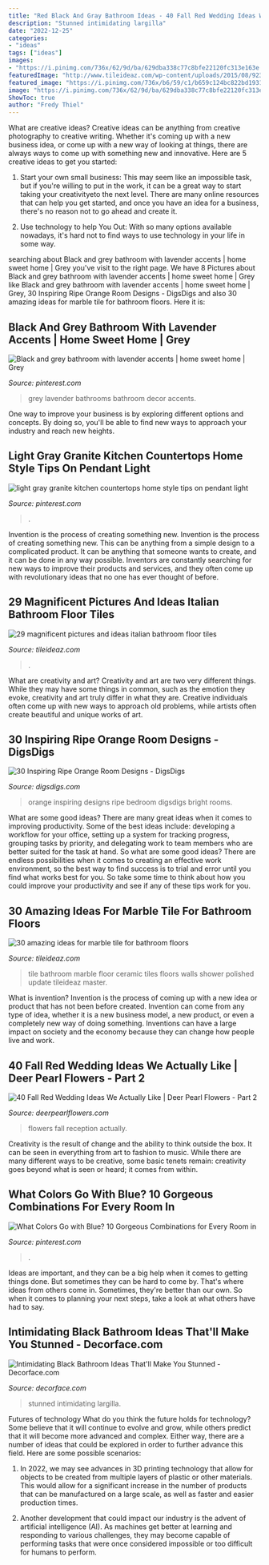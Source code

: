 ```yaml
---
title: "Red Black And Gray Bathroom Ideas - 40 Fall Red Wedding Ideas We Actually Like"
description: "Stunned intimidating largilla"
date: "2022-12-25"
categories:
- "ideas"
tags: ["ideas"]
images:
- "https://i.pinimg.com/736x/62/9d/ba/629dba338c77c8bfe22120fc313e163e.jpg"
featuredImage: "http://www.tileideaz.com/wp-content/uploads/2015/08/923.jpg"
featured_image: "https://i.pinimg.com/736x/b6/59/c1/b659c124bc822bd1931b0412f3eb004b.jpg"
image: "https://i.pinimg.com/736x/62/9d/ba/629dba338c77c8bfe22120fc313e163e.jpg"
ShowToc: true
author: "Fredy Thiel"
---
```



What are creative ideas?
Creative ideas can be anything from creative photography to creative writing. Whether it's coming up with a new business idea, or come up with a new way of looking at things, there are always ways to come up with something new and innovative. Here are 5 creative ideas to get you started: 
1) Start your own small business: This may seem like an impossible task, but if you're willing to put in the work, it can be a great way to start taking your creativityeto the next level. There are many online resources that can help you get started, and once you have an idea for a business, there's no reason not to go ahead and create it. 

2) Use technology to help You Out: With so many options available nowadays, it's hard not to find ways to use technology in your life in some way.

	

		
searching about Black and grey bathroom with lavender accents | home sweet home | Grey you've visit to the right page. We have 8 Pictures about Black and grey bathroom with lavender accents | home sweet home | Grey like Black and grey bathroom with lavender accents | home sweet home | Grey, 30 Inspiring Ripe Orange Room Designs - DigsDigs and also 30 amazing ideas for marble tile for bathroom floors. Here it is:
		
    
## Black And Grey Bathroom With Lavender Accents | Home Sweet Home | Grey

<img loading=lazy src="https://i.pinimg.com/736x/f0/95/eb/f095ebdf1a67fa96899d8e00cee97c35--grey-bathrooms-lavender.jpg?b=t" onerror="this.onerror=null;this.src='https://tse3.mm.bing.net/th?id=OIP.YgO457eOclBfhZo6M39_jQHaJ3&amp;pid=15.1';" alt="Black and grey bathroom with lavender accents | home sweet home | Grey">

_Source: pinterest.com_

>grey lavender bathrooms bathroom decor accents. 

	

One way to improve your business is by exploring different options and concepts. By doing so, you'll be able to find new ways to approach your industry and reach new heights.

    
## Light Gray Granite Kitchen Countertops Home Style Tips On Pendant Light

<img loading=lazy src="https://i.pinimg.com/736x/62/9d/ba/629dba338c77c8bfe22120fc313e163e.jpg" onerror="this.onerror=null;this.src='https://tse2.mm.bing.net/th?id=OIP.npy67u6TXMrGiOWzefhF6AHaFl&amp;pid=15.1';" alt="light gray granite kitchen countertops home style tips on pendant light">

_Source: pinterest.com_

>. 

	

Invention is the process of creating something new.
Invention is the process of creating something new. This can be anything from a simple design to a complicated product. It can be anything that someone wants to create, and it can be done in any way possible. Inventors are constantly searching for new ways to improve their products and services, and they often come up with revolutionary ideas that no one has ever thought of before.

    
## 29 Magnificent Pictures And Ideas Italian Bathroom Floor Tiles

<img loading=lazy src="https://www.tileideaz.com/wp-content/uploads/2015/10/black-white-modern-bathroom-with-french-provincial-victorian-style-ceramic-bathroom-floor-tiles-wa-and-grey-wood-plank-walls-with-teardrop-pendant-lights.jpg" onerror="this.onerror=null;this.src='https://tse3.mm.bing.net/th?id=OIP.APvng3k_izlhAkh-H5NBzgHaKF&amp;pid=15.1';" alt="29 magnificent pictures and ideas italian bathroom floor tiles">

_Source: tileideaz.com_

>. 

	

What are creativity and art?
Creativity and art are two very different things. While they may have some things in common, such as the emotion they evoke, creativity and art truly differ in what they are. Creative individuals often come up with new ways to approach old problems, while artists often create beautiful and unique works of art.

    
## 30 Inspiring Ripe Orange Room Designs - DigsDigs

<img loading=lazy src="https://www.digsdigs.com/photos/bright-and-inspiring-orange-room-designs-5-554x741.jpg" onerror="this.onerror=null;this.src='https://tse2.mm.bing.net/th?id=OIP._tHrKpSNnyMhLPbJKek3OQHaJ5&amp;pid=15.1';" alt="30 Inspiring Ripe Orange Room Designs - DigsDigs">

_Source: digsdigs.com_

>orange inspiring designs ripe bedroom digsdigs bright rooms. 

	

What are some good ideas?
There are many great ideas when it comes to improving productivity. Some of the best ideas include: developing a workflow for your office, setting up a system for tracking progress, grouping tasks by priority, and delegating work to team members who are better suited for the task at hand. So what are some good ideas? There are endless possibilities when it comes to creating an effective work environment, so the best way to find success is to trial and error until you find what works best for you. So take some time to think about how you could improve your productivity and see if any of these tips work for you.

    
## 30 Amazing Ideas For Marble Tile For Bathroom Floors

<img loading=lazy src="http://www.tileideaz.com/wp-content/uploads/2015/08/923.jpg" onerror="this.onerror=null;this.src='https://tse3.mm.bing.net/th?id=OIP.eJnMPPqIUQsXCsKRGqexwAHaK9&amp;pid=15.1';" alt="30 amazing ideas for marble tile for bathroom floors">

_Source: tileideaz.com_

>tile bathroom marble floor ceramic tiles floors walls shower polished update tileideaz master. 

	

What is invention?
Invention is the process of coming up with a new idea or product that has not been before created. Invention can come from any type of idea, whether it is a new business model, a new product, or even a completely new way of doing something. Inventions can have a large impact on society and the economy because they can change how people live and work.

    
## 40 Fall Red Wedding Ideas We Actually Like | Deer Pearl Flowers - Part 2

<img loading=lazy src="http://www.deerpearlflowers.com/wp-content/uploads/2016/08/red-reception-wedding-flowers.jpg" onerror="this.onerror=null;this.src='https://tse3.mm.bing.net/th?id=OIP.tfFfxhyfAIxj4X6Id_OT1QHaLH&amp;pid=15.1';" alt="40 Fall Red Wedding Ideas We Actually Like | Deer Pearl Flowers - Part 2">

_Source: deerpearlflowers.com_

>flowers fall reception actually. 

	

Creativity is the result of change and the ability to think outside the box. It can be seen in everything from art to fashion to music. While there are many different ways to be creative, some basic tenets remain: creativity goes beyond what is seen or heard; it comes from within.

    
## What Colors Go With Blue? 10 Gorgeous Combinations For Every Room In

<img loading=lazy src="https://i.pinimg.com/736x/b6/59/c1/b659c124bc822bd1931b0412f3eb004b.jpg" onerror="this.onerror=null;this.src='https://tse2.mm.bing.net/th?id=OIP.mHhUd0xGbCoGfEzQDHuHxwHaLH&amp;pid=15.1';" alt="What Colors Go with Blue? 10 Gorgeous Combinations for Every Room in">

_Source: pinterest.com_

>. 

	

Ideas are important, and they can be a big help when it comes to getting things done. But sometimes they can be hard to come by. That's where ideas from others come in. Sometimes, they're better than our own. So when it comes to planning your next steps, take a look at what others have had to say.

    
## Intimidating Black Bathroom Ideas That&#039;ll Make You Stunned - Decorface.com

<img loading=lazy src="https://decorface.com/wp-content/uploads/2019/12/bathroom-black-ideas-7.jpg" onerror="this.onerror=null;this.src='https://tse3.mm.bing.net/th?id=OIP.A-3NtMKOrKlYcsZYtmWURAHaJ6&amp;pid=15.1';" alt="Intimidating Black Bathroom Ideas That&#039;ll Make You Stunned - Decorface.com">

_Source: decorface.com_

>stunned intimidating largilla. 

	

Futures of technology
What do you think the future holds for technology? Some believe that it will continue to evolve and grow, while others predict that it will become more advanced and complex. Either way, there are a number of ideas that could be explored in order to further advance this field. Here are some possible scenarios:
1) In 2022, we may see advances in 3D printing technology that allow for objects to be created from multiple layers of plastic or other materials. This would allow for a significant increase in the number of products that can be manufactured on a large scale, as well as faster and easier production times.

2) Another development that could impact our industry is the advent of artificial intelligence (AI). As machines get better at learning and responding to various challenges, they may become capable of performing tasks that were once considered impossible or too difficult for humans to perform.

